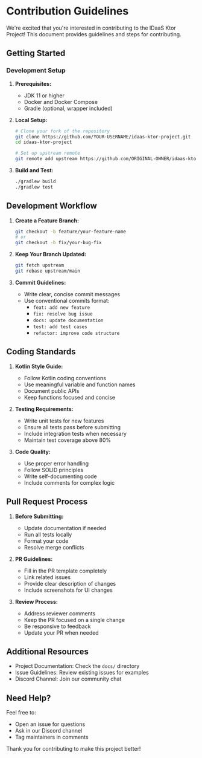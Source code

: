 # Contribution Guidelines

We're excited that you're interested in contributing to the IDaaS Ktor Project! This document provides guidelines and steps for contributing.

## Getting Started

### Development Setup

1. **Prerequisites:**
   - JDK 11 or higher
   - Docker and Docker Compose
   - Gradle (optional, wrapper included)

2. **Local Setup:**
   ```bash
   # Clone your fork of the repository
   git clone https://github.com/YOUR-USERNAME/idaas-ktor-project.git
   cd idaas-ktor-project

   # Set up upstream remote
   git remote add upstream https://github.com/ORIGINAL-OWNER/idaas-ktor-project.git
   ```

3. **Build and Test:**
   ```bash
   ./gradlew build
   ./gradlew test
   ```

## Development Workflow

1. **Create a Feature Branch:**
   ```bash
   git checkout -b feature/your-feature-name
   # or
   git checkout -b fix/your-bug-fix
   ```

2. **Keep Your Branch Updated:**
   ```bash
   git fetch upstream
   git rebase upstream/main
   ```

3. **Commit Guidelines:**
   - Write clear, concise commit messages
   - Use conventional commits format:
     - `feat: add new feature`
     - `fix: resolve bug issue`
     - `docs: update documentation`
     - `test: add test cases`
     - `refactor: improve code structure`

## Coding Standards

1. **Kotlin Style Guide:**
   - Follow Kotlin coding conventions
   - Use meaningful variable and function names
   - Document public APIs
   - Keep functions focused and concise

2. **Testing Requirements:**
   - Write unit tests for new features
   - Ensure all tests pass before submitting
   - Include integration tests when necessary
   - Maintain test coverage above 80%

3. **Code Quality:**
   - Use proper error handling
   - Follow SOLID principles
   - Write self-documenting code
   - Include comments for complex logic

## Pull Request Process

1. **Before Submitting:**
   - Update documentation if needed
   - Run all tests locally
   - Format your code
   - Resolve merge conflicts

2. **PR Guidelines:**
   - Fill in the PR template completely
   - Link related issues
   - Provide clear description of changes
   - Include screenshots for UI changes

3. **Review Process:**
   - Address reviewer comments
   - Keep the PR focused on a single change
   - Be responsive to feedback
   - Update your PR when needed

## Additional Resources

- Project Documentation: Check the `docs/` directory
- Issue Guidelines: Review existing issues for examples
- Discord Channel: Join our community chat

## Need Help?

Feel free to:
- Open an issue for questions
- Ask in our Discord channel
- Tag maintainers in comments

Thank you for contributing to make this project better!